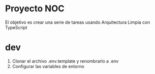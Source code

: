 # Proyecto NOC

El objetivo es crear una serie de tareas usando Arquitectura Limpia con TypeScript

# dev
1. Clonar el archivo .env.template y renombrarlo a .env
2. Configurar las variables de entorno